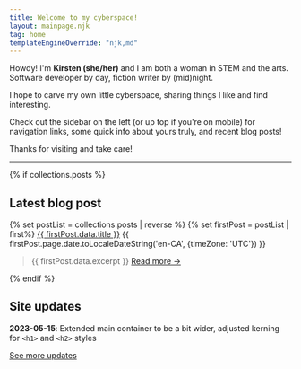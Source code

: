 ```yaml
---
title: Welcome to my cyberspace!
layout: mainpage.njk
tag: home
templateEngineOverride: "njk,md"
---
```


Howdy! I'm **Kirsten (she/her)** and I am both a woman in STEM and the arts. Software developer by day, fiction writer by (mid)night.

I hope to carve my own little cyberspace, sharing things I like and find interesting.

Check out the sidebar on the left (or up top if you're on mobile) for navigation links, some quick info about yours truly, and recent blog posts!

Thanks for visiting and take care!

---

{% if collections.posts %}

## Latest blog post

{% set postList = collections.posts | reverse %}
{% set firstPost = postList | first%}
<a href="{{ firstPost.url }}" class="post">{{ firstPost.data.title }}</a> <span class="post-date">{{ firstPost.page.date.toLocaleDateString('en-CA', {timeZone: 'UTC'}) }}</span>

> {{ firstPost.data.excerpt }} <a href="{{ firstPost.url }}">Read more →</a>

{% endif %}

## Site updates

**2023-05-15**: Extended main container to be a bit wider, adjusted kerning for `<h1>` and `<h2>` styles

[See more updates](/changelog)
